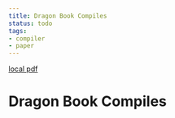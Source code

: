```yaml
---
title: Dragon Book Compiles
status: todo
tags:
- compiler
- paper
---
```


[local pdf](../../../pdfs/dragon-book-compiles.pdf)

# Dragon Book Compiles
